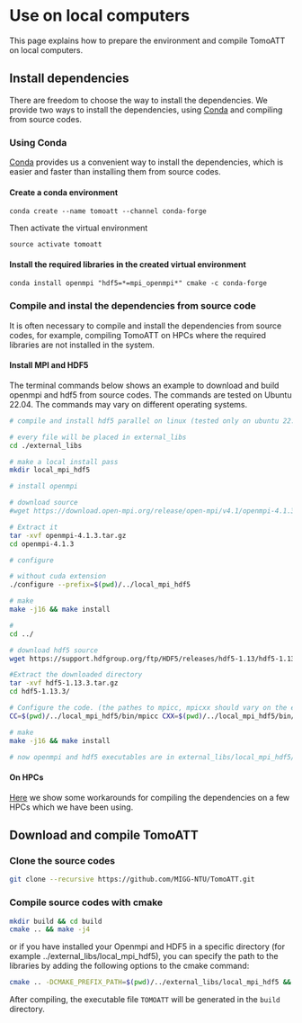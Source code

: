 # Use on local computers

This page explains how to prepare the environment and compile TomoATT on local computers.

## Install dependencies

There are freedom to choose the way to install the dependencies. We provide two ways to install the dependencies, using [Conda](https://docs.conda.io/en/latest/) and compiling from source codes.

### Using Conda

[Conda](https://docs.conda.io/en/latest/) provides us a convenient way to install the dependencies, which is easier and faster than installing them from source codes.

#### Create a conda environment

```
conda create --name tomoatt --channel conda-forge
```

Then activate the virtual environment

```
source activate tomoatt
```

#### Install the required libraries in the created virtual environment

```
conda install openmpi "hdf5=*=mpi_openmpi*" cmake -c conda-forge
```

### Compile and instal the dependencies from source code 
It is often necessary to compile and install the dependencies from source codes, for example, compiling TomoATT on HPCs where the required libraries are not installed in the system.

#### Install MPI and HDF5
The terminal commands below shows an example to download and build openmpi and hdf5 from source codes. The commands are tested on Ubuntu 22.04. The commands may vary on different operating systems.

``` bash
# compile and install hdf5 parallel on linux (tested only on ubuntu 22.04)

# every file will be placed in external_libs
cd ./external_libs

# make a local install pass
mkdir local_mpi_hdf5

# install openmpi

# download source
#wget https://download.open-mpi.org/release/open-mpi/v4.1/openmpi-4.1.3.tar.gz

# Extract it
tar -xvf openmpi-4.1.3.tar.gz
cd openmpi-4.1.3

# configure

# without cuda extension
./configure --prefix=$(pwd)/../local_mpi_hdf5

# make
make -j16 && make install

#
cd ../

# download hdf5 source
wget https://support.hdfgroup.org/ftp/HDF5/releases/hdf5-1.13/hdf5-1.13.3/src/hdf5-1.13.3.tar.gz

#Extract the downloaded directory
tar -xvf hdf5-1.13.3.tar.gz
cd hdf5-1.13.3/

# Configure the code. (the pathes to mpicc, mpicxx should vary on the environment)
CC=$(pwd)/../local_mpi_hdf5/bin/mpicc CXX=$(pwd)/../local_mpi_hdf5/bin/mpicxx ./configure --enable-parallel --enable-unsupported --enable-shared --enable-cxx --prefix=$(pwd)/../local_mpi_hdf5

# make
make -j16 && make install

# now openmpi and hdf5 executables are in external_libs/local_mpi_hdf5/bin
```

#### On HPCs
[Here](./Use_on_HPCs.md) we show some workarounds for compiling the dependencies on a few HPCs which we have been using.

## Download and compile TomoATT

### Clone the source codes

``` bash
git clone --recursive https://github.com/MIGG-NTU/TomoATT.git
```

### Compile source codes with cmake

``` bash
mkdir build && cd build
cmake .. && make -j4
```

or if you have installed your Openmpi and HDF5 in a specific directory (for example ../external_libs/local_mpi_hdf5), you can specify the path to the libraries by adding the following options to the cmake command:


``` bash
cmake .. -DCMAKE_PREFIX_PATH=$(pwd)/../external_libs/local_mpi_hdf5 && make -j4
```

After compiling, the executable file `TOMOATT` will be generated in the `build` directory.

<!-- open it after finishing the cuda support
compile with cuda support
``` bash
cmake .. -DUSE_CUDA=True && make -j
``` 
 -->

